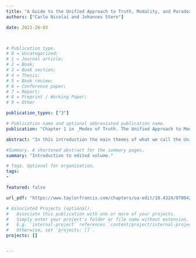 ```yaml
---
title: "A Guide to the Unified Approach to Truth, Modality, and Paradox"
authors: ["Carlo Nicolai and Johannes Stern"]

date: 2021-26-03



# Publication type.
# 0 = Uncategorized;
# 1 = Journal article;
# 2 = Book;
# 3 = Book section;
# 4 = Thesis;
# 5 = Book review;
# 6 = Conference paper;
# 7 = Report;
# 8 = Preprint / Working Paper;
# 9 = Other

publication_types: ["3"]

# Publication name and optional abbreviated publication name.
publication: "Chapter 1 in _Modes of Truth. The Unified Approach to Modality, Truth, and Paradox_; Nicolai, C. and Stern, J. (eds.), Routledge, 2021. Open Access Publication"

abstract: "In this introduction the main themes of what we call the Unified Approach to Truth, Modality, and Paradox are surveyed. The chapter starts by motivating the idea of treating the objects of truth, modality, and attitudes as first-order objects. The chapter then analyses the theoretical role that the truth predicate plays in the Unified Approach, comparing its traditional semantic role and its logico-linguistic purposes investigated by disquotationalism. Next, the interaction of modal and doxastic notions with truth is considered: the basic strategies to generalize possible world semantics to modal and doxastic notions formalized as predicates is introduced, and possible extensions and applications of the semantics are discussed. Finally, we compare the first-order approach to other ways of realizing a unified approach, in particular by means of higher-order quantification."

#Summary. A shortened abstract for the summary pages.
summary: "Introduction to edited volume."

# Tags. Optional for organization.
tags:
-

featured: false

url_pdf: "https://www.taylorfrancis.com/chapters/oa-edit/10.4324/9780429030208-1/guide-unified-approach-truth-modality-paradox-carlo-nicolai-johannes-stern?context=ubx&refId=1ecbe590-dd36-4ecc-ab4d-ef906234b283"

# Associated Projects (optional).
#   Associate this publication with one or more of your projects.
#   Simply enter your project's folder or file name without extension.
#   E.g. `internal-project` references `content/project/internal-project/index.md`.
#   Otherwise, set `projects: []`.
projects: []


---
```

